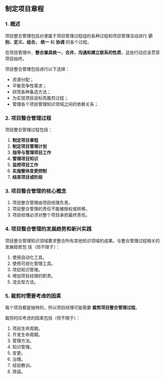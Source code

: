 
## 制定项目章程

### 1. 概述
项目整合管理包括对隶属于项目管理过程组的各种过程和项目管理活动进行 **识别、定义、组合、
统一** 和 **协调** 的各个过程。

在项目管理中，**整合兼具统一、合并、沟通和建立联系的性质**，这些行动应该贯穿项目始终。

项目整合管理包括进行以下选择：

- 资源分配；
- 平衡竞争性需求；
- 研究各种备选方法；
- 为实现项目目标而裁剪过程；
- 管理各个项目管理知识领域之间的依赖关系；


### 2. 项目整合管理过程

项目整合管理过程包括：

1. **制定项目章程**
2. **制定项目管理计划**
3. **指导与管理项目工作**
4. **管理项目知识**
5. **监控项目工作**
6. **实施整体变更控制**
7. **结束项目或阶段**

### 3. 项目整合管理的核心概念

1. 项目整合管理由项目经理负责。
2. 项目整合管理的责任不能被授权或转移。
3. 项目经理必须对整个项目承担最终责任。

### 4. 项目整合管理的发展趋势和新兴实践

项目整合管理知识领域要求整合所有其他知识领域的成果。与整合管理过程相关的发展趋势包
括（但不限于）：

1. 使用自动化工具。 
2. 使用可视化管理工具。
3. 项目知识管理。
4. 增加项目经理的职责。
5. 混合型方法。


### 5. 裁剪时需要考虑的因素
每个项目都是独特的，所以项目经理可能需要
**裁剪项目整合管理过程**。

裁剪时应考虑的因素包括（但不限于）：

1. 项目生命周期。
2. 开发生命周期。 
3. 管理方法。
4. 知识管理。
5. 变更。
6. 治理。
7. 经验教训。
8. 效益。